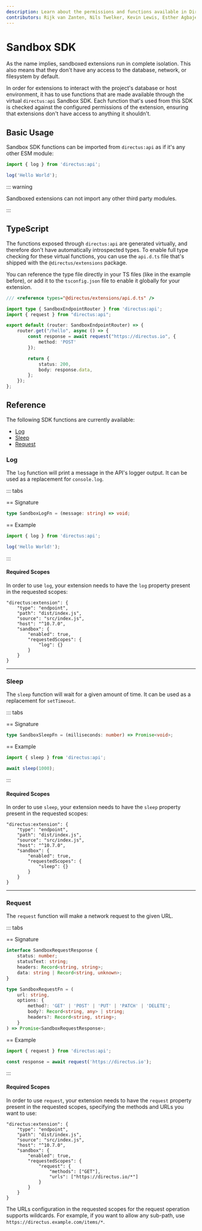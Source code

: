```yaml
---
description: Learn about the permissions and functions available in Directus Sandboxed Extensions
contributors: Rijk van Zanten, Nils Twelker, Kevin Lewis, Esther Agbaje
---
```


# Sandbox SDK

As the name implies, sandboxed extensions run in complete isolation. This also means that they don't have any access to
the database, network, or filesystem by default.

In order for extensions to interact with the project's database or host environment, it has to use functions that are
made available through the virtual `directus:api` Sandbox SDK. Each function that's used from this SDK is checked
against the configured permissions of the extension, ensuring that extensions don't have access to anything it
shouldn't.

## Basic Usage

Sandbox SDK functions can be imported from `directus:api` as if it's any other ESM module:

```js
import { log } from 'directus:api';

log('Hello World');
```

::: warning

Sandboxed extensions can not import any other third party modules.

:::

## TypeScript

The functions exposed through `directus:api` are generated virtually, and therefore don't have automatically
introspected types. To enable full type checking for these virtual functions, you can use the `api.d.ts` file that's
shipped with the `@directus/extensions` package.

You can reference the type file directly in your TS files (like in the example before), or add it to the `tsconfig.json`
file to enable it globally for your extension.

```ts
/// <reference types="@directus/extensions/api.d.ts" />

import type { SandboxEndpointRouter } from 'directus:api';
import { request } from "directus:api";

export default (router: SandboxEndpointRouter) => {
	router.get("/hello", async () => {
		const response = await request("https://directus.io", {
			method: 'POST'
		});

		return {
			status: 200,
			body: response.data,
		};
	});
};
```

## Reference

The following SDK functions are currently available:

- [Log](#log)
- [Sleep](#sleep)
- [Request](#request)

### Log

The `log` function will print a message in the API's logger output. It can be used as a replacement for `console.log`.

::: tabs

== Signature

```ts
type SandboxLogFn = (message: string) => void;
```

== Example

```js
import { log } from 'directus:api';

log('Hello World!');
```

:::

#### Required Scopes

In order to use `log`, your extension needs to have the `log` property present in the requested scopes:

```json{9}
"directus:extension": {
	"type": "endpoint",
	"path": "dist/index.js",
	"source": "src/index.js",
	"host": "^10.7.0",
	"sandbox": {
		"enabled": true,
		"requestedScopes": {
			"log": {}
		}
	}
}
```

---

### Sleep

The `sleep` function will wait for a given amount of time. It can be used as a replacement for `setTimeout`.

::: tabs

== Signature

```ts
type SandboxSleepFn = (milliseconds: number) => Promise<void>;
```

== Example

```js
import { sleep } from 'directus:api';

await sleep(1000);
```

:::

#### Required Scopes

In order to use `sleep`, your extension needs to have the `sleep` property present in the requested scopes:

```json{9}
"directus:extension": {
	"type": "endpoint",
	"path": "dist/index.js",
	"source": "src/index.js",
	"host": "^10.7.0",
	"sandbox": {
		"enabled": true,
		"requestedScopes": {
			"sleep": {}
		}
	}
}
```

---

### Request

The `request` function will make a network request to the given URL.

::: tabs

== Signature

```ts
interface SandboxRequestResponse {
	status: number;
	statusText: string;
	headers: Record<string, string>;
	data: string | Record<string, unknown>;
}

type SandboxRequestFn = (
	url: string,
	options: {
		method?: 'GET' | 'POST' | 'PUT' | 'PATCH' | 'DELETE';
		body?: Record<string, any> | string;
		headers?: Record<string, string>;
	}
) => Promise<SandboxRequestResponse>;
```

== Example

```js
import { request } from 'directus:api';

const response = await request('https://directus.io');
```

:::

#### Required Scopes

In order to use `request`, your extension needs to have the `request` property present in the requested scopes,
specifying the methods and URLs you want to use:

```json{9-12}
"directus:extension": {
	"type": "endpoint",
	"path": "dist/index.js",
	"source": "src/index.js",
	"host": "^10.7.0",
	"sandbox": {
		"enabled": true,
		"requestedScopes": {
			"request": {
				"methods": ["GET"],
				"urls": ["https://directus.io/*"]
			}
		}
	}
}
```

The URLs configuration in the requested scopes for the request operation supports wildcards. For example, if you want to
allow any sub-path, use `https://directus.example.com/items/*`.

